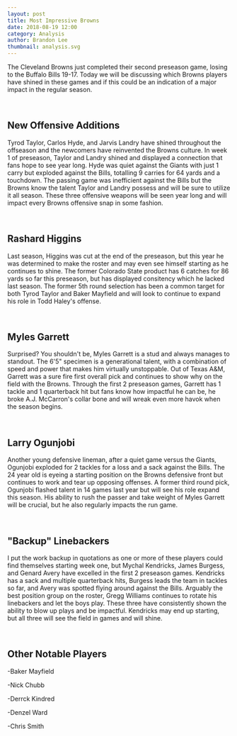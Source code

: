 ```yaml
---
layout: post
title: Most Impressive Browns 
date: 2018-08-19 12:00
category: Analysis
author: Brandon Lee
thumbnail: analysis.svg
---
```


The Cleveland Browns just completed their second preseason game, losing to the Buffalo Bills 19-17. Today we will be discussing which Browns players have shined in these games and if this could be an indication of a major impact in the regular season. 

<br>

## New Offensive Additions

Tyrod Taylor, Carlos Hyde, and Jarvis Landry have shined throughout the offseason and the newcomers have reinvented the Browns culture. In week 1 of preseason, Taylor and Landry shined and displayed a connection that fans hope to see year long. Hyde was quiet against the Giants with just 1 carry but exploded against the Bills, totalling 9 carries for 64 yards and a touchdown. The passing game was inefficient against the Bills but the Browns know the talent Taylor and Landry possess and will be sure to utilize it all season. These three offensive weapons will be seen year long and will impact every Browns offensive snap in some fashion.

<br>

## Rashard Higgins

Last season, Higgins was cut at the end of the preseason, but this year he was determined to make the roster and may even see himself starting as he continues to shine. The former Colorado State product has 6 catches for 86 yards so far this preseason, but has displayed consitency which he lacked last season. The former 5th round selection has been a common target for both Tyrod Taylor and Baker Mayfield and will look to continue to expand his role in Todd Haley's offense.

<br>

## Myles Garrett

Surprised? You shouldn't be, Myles Garrett is a stud and always manages to standout. The 6'5" specimen is a generational talent, with a combination of speed and power that makes him virtually unstoppable. Out of Texas A&M, Garrett was a sure fire first overall pick and continues to show why on the field with the Browns. Through the first 2 preseason games, Garrett has 1 tackle and 1 quarterback hit but fans know how impactful he can be, he broke A.J. McCarron's collar bone and will wreak even more havok when the season begins.

<br>

## Larry Ogunjobi

Another young defensive lineman, after a quiet game versus the Giants, Ogunjobi exploded for 2 tackles for a loss and a sack against the Bills. The 24 year old is eyeing a starting position on the Browns defensive front but continues to work and tear up opposing offenses. A former third round pick, Ogunjobi flashed talent in 14 games last year but will see his role expand this season. His ability to rush the passer and take weight of Myles Garrett will be crucial, but he also regularly impacts the run game.

<br>

## "Backup" Linebackers

I put the work backup in quotations as one or more of these players could find themselves starting week one, but Mychal Kendricks, James Burgess, and Genard Avery have excelled in the first 2 preseason games. Kendricks has a sack and multiple quarterback hits, Burgess leads the team in tackles so far, and Avery was spotted flying around against the Bills. Arguably the best position group on the roster, Gregg Williams continues to rotate his linebackers and let the boys play. These three have consistently shown the ability to blow up plays and be impactful. Kendricks may end up starting, but all three will see the field in games and will shine.

<br>

## Other Notable Players

-Baker Mayfield

-Nick Chubb

-Derrck Kindred

-Denzel Ward

-Chris Smith


